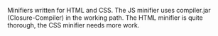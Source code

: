 Minifiers written for HTML and CSS. The JS minifier uses compiler.jar (Closure-Compiler) in the working path. The HTML minifier is quite thorough, the CSS minifier needs more work.